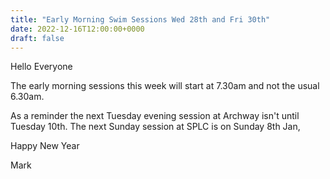 ```yaml
---
title: "Early Morning Swim Sessions Wed 28th and Fri 30th"
date: 2022-12-16T12:00:00+0000
draft: false
---
```

Hello Everyone

The early morning sessions this week will start at 7.30am and not the usual 6.30am.

As a reminder the next Tuesday evening session at Archway isn't until Tuesday 10th. The next Sunday session at SPLC is on Sunday 8th Jan,

Happy New Year

Mark
<!--more-->
